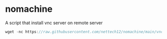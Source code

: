 
# nomachine
A script that install vnc server on remote server

```js
wget -nc https://raw.githubusercontent.com/nettech12/nomachine/main/vnc.sh'
```
